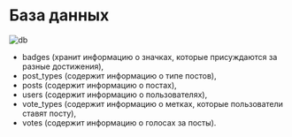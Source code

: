 # База данных
![db](https://github.com/ovalentinka/Data_analyst/blob/ae55496bf70dfb61ab269f693ec4c6e9e6759aa0/sql_border2880_1628581407.png)

- badges (хранит информацию о значках, которые присуждаются за разные достижения),
- post_types (содержит информацию о типе постов),
- posts (содержит информацию о постах),
- users (содержит информацию о пользователях),
- vote_types (содержит информацию о метках, которые пользователи ставят посту),
- votes (cодержит информацию о голосах за посты).
